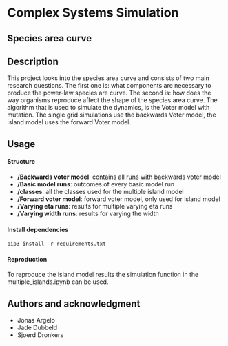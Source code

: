 # Complex Systems Simulation
## Species area curve
## Description

This project looks into the species area curve and consists of two main research questions. The first one is: what components are necessary to produce the power-law species are curve. The second is: how does the way organisms reproduce affect the shape of the species area curve. The algorithm that is used to simulate the dynamics, is the Voter model with mutation. The single grid simulations use the backwards Voter model, the island model uses the forward Voter model. 

## Usage
#### Structure
- **/Backwards voter model**: contains all runs with backwards voter model
- **/Basic model runs**: outcomes of every basic model run
- **/classes**: all the classes used for the multiple island model
- **/Forward voter model**: forward voter model, only used for island model
- **/Varying eta runs**: results for multiple varying eta runs
- **/Varying width runs**: results for varying the width
  
#### Install dependencies
```
pip3 install -r requirements.txt
```
#### Reproduction

To reproduce the island model results the simulation function in the multiple_islands.ipynb can be used.

## Authors and acknowledgment
- Jonas Argelo
- Jade Dubbeld
- Sjoerd Dronkers
